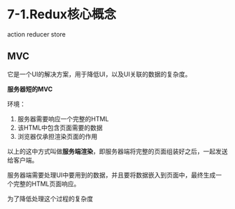 # 7-1.Redux核心概念

action reducer store

## MVC

它是一个UI的解决方案，用于降低UI，以及UI关联的数据的复杂度。

**服务器短的MVC**

环境：

1. 服务器需要响应一个完整的HTML
2. 该HTML中包含页面需要的数据
3. 浏览器仅承担渲染页面的作用

以上的这中方式叫做**服务端渲染**，即服务器端将完整的页面组装好之后，一起发送给客户端。

服务器端需要处理UI中要用到的数据，并且要将数据嵌入到页面中，最终生成一个完整的HTML页面响应。

为了降低处理这个过程的复杂度